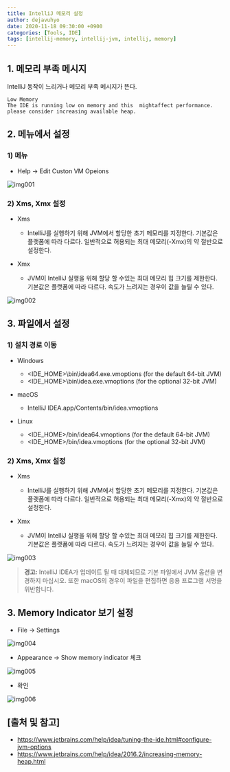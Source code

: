 ```yaml
--- 
title: IntelliJ 메모리 설정
author: dejavuhyo
date: 2020-11-18 09:30:00 +0900
categories: [Tools, IDE]
tags: [intellij-memory, intellij-jvm, intellij, memory]
---
```


## 1. 메모리 부족 메시지
IntelliJ 동작이 느리거나 메모리 부족 메시지가 뜬다.

```text
Low Memory
The IDE is running low on memory and this  mightaffect performance. please consider increasing available heap.
```

## 2. 메뉴에서 설정

### 1) 메뉴

* Help → Edit Custon VM Opeions

![img001](/assets/img/2020-11-18-intellij-memory-setting/img001.png)

### 2) Xms, Xmx 설정

* Xms
  - IntelliJ를 실행하기 위해 JVM에서 할당한 초기 메모리를 지정한다. 기본값은 플랫폼에 따라 다르다. 일반적으로 허용되는 최대 메모리(-Xmx)의 약 절반으로 설정한다.

* Xmx
  - JVM이 IntelliJ 실행을 위해 할당 할 수있는 최대 메모리 힙 크기를 제한한다. 기본값은 플랫폼에 따라 다르다. 속도가 느려지는 경우이 값을 늘릴 수 있다.

![img002](/assets/img/2020-11-18-intellij-memory-setting/img002.png)

## 3. 파일에서 설정

### 1) 설치 경로 이동

* Windows
  - <IDE_HOME>\bin\idea64.exe.vmoptions (for the default 64-bit JVM)
  - <IDE_HOME>\bin\idea.exe.vmoptions (for the optional 32-bit JVM)

* macOS
  - IntelliJ IDEA.app/Contents/bin/idea.vmoptions

* Linux
  - <IDE_HOME>/bin/idea64.vmoptions (for the default 64-bit JVM)
  - <IDE_HOME>/bin/idea.vmoptions (for the optional 32-bit JVM)

### 2) Xms, Xmx 설정

* Xms
  - IntelliJ를 실행하기 위해 JVM에서 할당한 초기 메모리를 지정한다. 기본값은 플랫폼에 따라 다르다. 일반적으로 허용되는 최대 메모리(-Xmx)의 약 절반으로 설정한다.

* Xmx
  - JVM이 IntelliJ 실행을 위해 할당 할 수있는 최대 메모리 힙 크기를 제한한다. 기본값은 플랫폼에 따라 다르다. 속도가 느려지는 경우이 값을 늘릴 수 있다.

![img003](/assets/img/2020-11-18-intellij-memory-setting/img003.png)

> **경고:** IntelliJ IDEA가 업데이트 될 때 대체되므로 기본 파일에서 JVM 옵션을 변경하지 마십시오. 또한 macOS의 경우이 파일을 편집하면 응용 프로그램 서명을 위반합니다.

## 3. Memory Indicator 보기 설정

* File → Settings

![img004](/assets/img/2020-11-18-intellij-memory-setting/img004.png)

* Appearance → Show memory indicator 체크

![img005](/assets/img/2020-11-18-intellij-memory-setting/img005.png)

* 확인

![img006](/assets/img/2020-11-18-intellij-memory-setting/img006.png)

## [출처 및 참고]
* <https://www.jetbrains.com/help/idea/tuning-the-ide.html#configure-jvm-options>
* <https://www.jetbrains.com/help/idea/2016.2/increasing-memory-heap.html>
